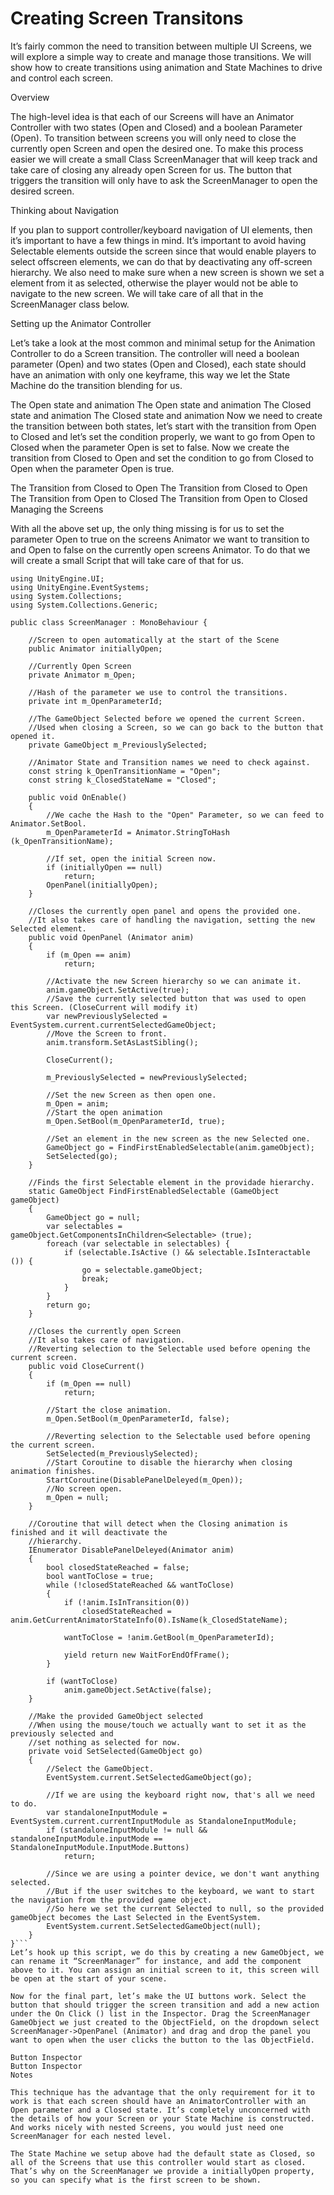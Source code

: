 # Creating Screen Transitons

It’s fairly common the need to transition between multiple UI Screens, we will explore a simple way to create and manage those transitions. We will show how to create transitions using animation and State Machines to drive and control each screen.

Overview

The high-level idea is that each of our Screens will have an Animator Controller with two states (Open and Closed) and a boolean Parameter (Open). To transition between screens you will only need to close the currently open Screen and open the desired one. To make this process easier we will create a small Class ScreenManager that will keep track and take care of closing any already open Screen for us. The button that triggers the transition will only have to ask the ScreenManager to open the desired screen.

Thinking about Navigation

If you plan to support controller/keyboard navigation of UI elements, then it’s important to have a few things in mind. It’s important to avoid having Selectable elements outside the screen since that would enable players to select offscreen elements, we can do that by deactivating any off-screen hierarchy. We also need to make sure when a new screen is shown we set a element from it as selected, otherwise the player would not be able to navigate to the new screen. We will take care of all that in the ScreenManager class below.

Setting up the Animator Controller

Let’s take a look at the most common and minimal setup for the Animation Controller to do a Screen transition. The controller will need a boolean parameter (Open) and two states (Open and Closed), each state should have an animation with only one keyframe, this way we let the State Machine do the transition blending for us.

The Open state and animation
The Open state and animation
The Closed state and animation
The Closed state and animation
Now we need to create the transition between both states, let’s start with the transition from Open to Closed and let’s set the condition properly, we want to go from Open to Closed when the parameter Open is set to false. Now we create the transition from Closed to Open and set the condition to go from Closed to Open when the parameter Open is true.

The Transition from Closed to Open
The Transition from Closed to Open
The Transition from Open to Closed
The Transition from Open to Closed
Managing the Screens

With all the above set up, the only thing missing is for us to set the parameter Open to true on the screens Animator we want to transition to and Open to false on the currently open screens Animator. To do that we will create a small Script that will take care of that for us.

```using UnityEngine;
using UnityEngine.UI;
using UnityEngine.EventSystems;
using System.Collections;
using System.Collections.Generic;

public class ScreenManager : MonoBehaviour {

    //Screen to open automatically at the start of the Scene
    public Animator initiallyOpen;

    //Currently Open Screen
    private Animator m_Open;

    //Hash of the parameter we use to control the transitions.
    private int m_OpenParameterId;

    //The GameObject Selected before we opened the current Screen.
    //Used when closing a Screen, so we can go back to the button that opened it.
    private GameObject m_PreviouslySelected;

    //Animator State and Transition names we need to check against.
    const string k_OpenTransitionName = "Open";
    const string k_ClosedStateName = "Closed";

    public void OnEnable()
    {
        //We cache the Hash to the "Open" Parameter, so we can feed to Animator.SetBool.
        m_OpenParameterId = Animator.StringToHash (k_OpenTransitionName);

        //If set, open the initial Screen now.
        if (initiallyOpen == null)
            return;
        OpenPanel(initiallyOpen);
    }

    //Closes the currently open panel and opens the provided one.
    //It also takes care of handling the navigation, setting the new Selected element.
    public void OpenPanel (Animator anim)
    {
        if (m_Open == anim)
            return;

        //Activate the new Screen hierarchy so we can animate it.
        anim.gameObject.SetActive(true);
        //Save the currently selected button that was used to open this Screen. (CloseCurrent will modify it)
        var newPreviouslySelected = EventSystem.current.currentSelectedGameObject;
        //Move the Screen to front.
        anim.transform.SetAsLastSibling();

        CloseCurrent();

        m_PreviouslySelected = newPreviouslySelected;

        //Set the new Screen as then open one.
        m_Open = anim;
        //Start the open animation
        m_Open.SetBool(m_OpenParameterId, true);

        //Set an element in the new screen as the new Selected one.
        GameObject go = FindFirstEnabledSelectable(anim.gameObject);
        SetSelected(go);
    }

    //Finds the first Selectable element in the providade hierarchy.
    static GameObject FindFirstEnabledSelectable (GameObject gameObject)
    {
        GameObject go = null;
        var selectables = gameObject.GetComponentsInChildren<Selectable> (true);
        foreach (var selectable in selectables) {
            if (selectable.IsActive () && selectable.IsInteractable ()) {
                go = selectable.gameObject;
                break;
            }
        }
        return go;
    }

    //Closes the currently open Screen
    //It also takes care of navigation.
    //Reverting selection to the Selectable used before opening the current screen.
    public void CloseCurrent()
    {
        if (m_Open == null)
            return;

        //Start the close animation.
        m_Open.SetBool(m_OpenParameterId, false);

        //Reverting selection to the Selectable used before opening the current screen.
        SetSelected(m_PreviouslySelected);
        //Start Coroutine to disable the hierarchy when closing animation finishes.
        StartCoroutine(DisablePanelDeleyed(m_Open));
        //No screen open.
        m_Open = null;
    }

    //Coroutine that will detect when the Closing animation is finished and it will deactivate the
    //hierarchy.
    IEnumerator DisablePanelDeleyed(Animator anim)
    {
        bool closedStateReached = false;
        bool wantToClose = true;
        while (!closedStateReached && wantToClose)
        {
            if (!anim.IsInTransition(0))
                closedStateReached = anim.GetCurrentAnimatorStateInfo(0).IsName(k_ClosedStateName);

            wantToClose = !anim.GetBool(m_OpenParameterId);

            yield return new WaitForEndOfFrame();
        }

        if (wantToClose)
            anim.gameObject.SetActive(false);
    }

    //Make the provided GameObject selected
    //When using the mouse/touch we actually want to set it as the previously selected and 
    //set nothing as selected for now.
    private void SetSelected(GameObject go)
    {
        //Select the GameObject.
        EventSystem.current.SetSelectedGameObject(go);

        //If we are using the keyboard right now, that's all we need to do.
        var standaloneInputModule = EventSystem.current.currentInputModule as StandaloneInputModule;
        if (standaloneInputModule != null && standaloneInputModule.inputMode == StandaloneInputModule.InputMode.Buttons)
            return;

        //Since we are using a pointer device, we don't want anything selected. 
        //But if the user switches to the keyboard, we want to start the navigation from the provided game object.
        //So here we set the current Selected to null, so the provided gameObject becomes the Last Selected in the EventSystem.
        EventSystem.current.SetSelectedGameObject(null);
    }
}```
Let’s hook up this script, we do this by creating a new GameObject, we can rename it “ScreenManager” for instance, and add the component above to it. You can assign an initial screen to it, this screen will be open at the start of your scene.

Now for the final part, let’s make the UI buttons work. Select the button that should trigger the screen transition and add a new action under the On Click () list in the Inspector. Drag the ScreenManager GameObject we just created to the ObjectField, on the dropdown select ScreenManager->OpenPanel (Animator) and drag and drop the panel you want to open when the user clicks the button to the las ObjectField.

Button Inspector
Button Inspector
Notes

This technique has the advantage that the only requirement for it to work is that each screen should have an AnimatorController with an Open parameter and a Closed state. It’s completely unconcerned with the details of how your Screen or your State Machine is constructed. And works nicely with nested Screens, you would just need one ScreenManager for each nested level.

The State Machine we setup above had the default state as Closed, so all of the Screens that use this controller would start as closed. That’s why on the ScreenManager we provide a initiallyOpen property, so you can specify what is the first screen to be shown.